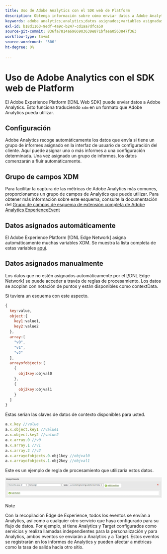 ```yaml
---
title: Uso de Adobe Analytics con el SDK web de Platform
description: Obtenga información sobre cómo enviar datos a Adobe Analytics con el SDK web de Adobe Experience Platform.
keywords: adobe analytics;analytics;datos asignados;variables asignadas;
exl-id: b18d1163-9edf-4a9c-b247-cd1aa7dfca50
source-git-commit: 836fa7814a6966903639e871bfaea0563847f363
workflow-type: tm+mt
source-wordcount: '306'
ht-degree: 0%

---
```


# Uso de Adobe Analytics con el SDK web de Platform

El Adobe Experience Platform [!DNL Web SDK] puede enviar datos a Adobe Analytics. Esto funciona traduciendo `xdm` en un formato que Adobe Analytics pueda utilizar.

## Configuración

Adobe Analytics recoge automáticamente los datos que envía si tiene un grupo de informes asignado en la interfaz de usuario de configuración del cliente. Aquí puede asignar uno o más informes a una configuración determinada. Una vez asignado un grupo de informes, los datos comenzarán a fluir automáticamente.

## Grupo de campos XDM

Para facilitar la captura de las métricas de Adobe Analytics más comunes, proporcionamos un grupo de campos de Analytics que puede utilizar. Para obtener más información sobre este esquema, consulte la documentación del [Grupo de campos de esquema de extensión completa de Adobe Analytics ExperienceEvent](../../../xdm/field-groups/event/analytics-full-extension.md)

## Datos asignados automáticamente

El Adobe Experience Platform [!DNL Edge Network] asigna automáticamente muchas variables XDM. Se muestra la lista completa de estas variables [aquí](automatically-mapped-vars.md).

## Datos asignados manualmente

Los datos que no estén asignados automáticamente por el [!DNL Edge Network] se puede acceder a través de reglas de procesamiento. Los datos se acoplan con notación de puntos y están disponibles como contextData.

Si tuviera un esquema con este aspecto.

```javascript
{
  key:value,
  object:{
    key1:value1,
    key2:value2
  },
  array:[
    "v0",
    "v1",
    "v2"
  ],
  arrayofobjects:[
    {
      obj1key:objval0
    },
    {
      obj2key:objval1
    }
  ]
}
```

Estas serían las claves de datos de contexto disponibles para usted.

```javascript
a.x.key //value
a.x.object.key1 //value1
a.x.object.key2 //value2
a.x.array.0 //v0
a.x.array.1 //v1
a.x.array.2 //v2
a.x.arrayofobjects.0.obj1key //objval0
a.x.arrayofobjects.1.obj2key //objval1
```

Este es un ejemplo de regla de procesamiento que utilizaría estos datos.

![Interfaz de reglas de procesamiento](./assets/edge_analytics_processing_rules.png)

>[!NOTE]
>
>Con la recopilación Edge de Experience, todos los eventos se envían a Analytics, así como a cualquier otro servicio que haya configurado para su flujo de datos. Por ejemplo, si tiene Analytics y Target configurados como servicios y realiza llamadas independientes para la personalización y para Analytics, ambos eventos se enviarán a Analytics y a Target. Estos eventos se registrarán en los informes de Analytics y pueden afectar a métricas como la tasa de salida hacia otro sitio.
